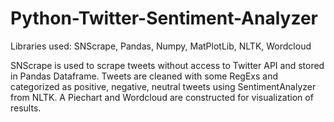 # Python-Twitter-Sentiment-Analyzer
Libraries used: SNScrape, Pandas, Numpy, MatPlotLib, NLTK, Wordcloud

SNScrape is used to scrape tweets without access to Twitter API and stored in Pandas Dataframe. Tweets are cleaned with some RegExs and categorized as positive, negative, neutral tweets using SentimentAnalyzer from NLTK. A Piechart and Wordcloud are constructed for visualization of results.




